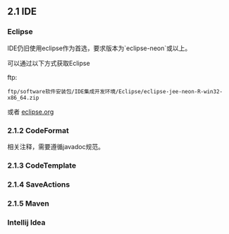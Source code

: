 ## 2.1 IDE

### Eclipse

IDE仍旧使用eclipse作为首选，要求版本为\`eclipse-neon\`或以上。

可以通过以下方式获取Eclipse

ftp:

```
ftp/software软件安装包/IDE集成开发环境/Eclipse/eclipse-jee-neon-R-win32-x86_64.zip
```

或者 [eclipse.org](https://www.eclipse.org/downloads/)



### 2.1.2 CodeFormat

相关注释，需要遵循javadoc规范。

### 2.1.3 CodeTemplate

### 2.1.4 SaveActions

### 2.1.5 Maven

### Intellij Idea




